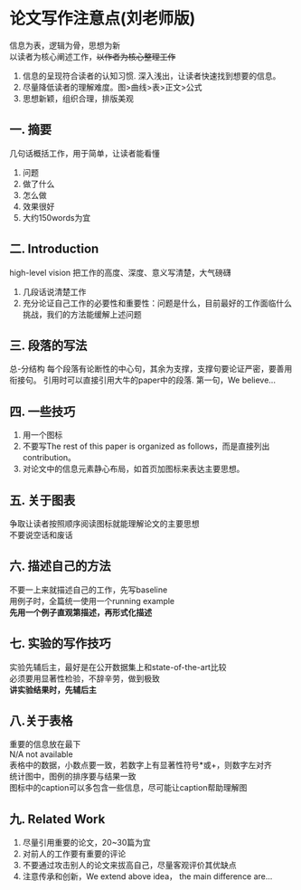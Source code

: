 # 论文写作注意点(刘老师版)
信息为表，逻辑为骨，思想为新  
以读者为核心阐述工作，<del>以作者为核心整理工作<del>  
1. 信息的呈现符合读者的认知习惯. 深入浅出，让读者快速找到想要的信息。
2. 尽量降低读者的理解难度。图>曲线>表>正文>公式
3. 思想新颖，组织合理，排版美观

## 一. 摘要
几句话概括工作，用于简单，让读者能看懂  
1. 问题
2. 做了什么
3. 怎么做
4. 效果很好
5. 大约150words为宜

## 二. Introduction
high-level vision 把工作的高度、深度、意义写清楚，大气磅礴  
1. 几段话说清楚工作  
2. 充分论证自己工作的必要性和重要性：问题是什么，目前最好的工作面临什么挑战，我们的方法能缓解上述问题

## 三. 段落的写法
总-分结构 每个段落有论断性的中心句，其余为支撑，支撑句要论证严密，要善用衔接句。 引用时可以直接引用大牛的paper中的段落.
第一句，We believe...

## 四. 一些技巧
1. 用一个图标  
2. 不要写The rest of this paper is organized as follows，而是直接列出contribution。
3. 对论文中的信息元素静心布局，如首页加图标来表达主要思想。

## 五. 关于图表
争取让读者按照顺序阅读图标就能理解论文的主要思想  
不要说空话和废话  

## 六. 描述自己的方法
不要一上来就描述自己的工作，先写baseline  
用例子时，全篇统一使用一个running example  
**先用一个例子直观第描述，再形式化描述**  

## 七. 实验的写作技巧
实验先辅后主，最好是在公开数据集上和state-of-the-art比较  
必须要用显著性检验，不辞辛劳，做到极致  
**讲实验结果时，先辅后主**

## 八.关于表格
重要的信息放在最下  
N/A not available  
表格中的数据，小数点要一致，若数字上有显著性符号*或+，则数字左对齐  
统计图中，图例的排序要与结果一致  
图标中的caption可以多包含一些信息，尽可能让caption帮助理解图  

## 九. Related Work
1. 尽量引用重要的论文，20~30篇为宜
2. 对前人的工作要有重要的评论
3. 不要通过攻击别人的论文来拔高自己，尽量客观评价其优缺点
4. 注意传承和创新，We extend above idea， the main difference are... 

